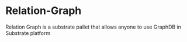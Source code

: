 # Relation-Graph
Relation Graph is a substrate pallet that allows anyone to use GraphDB in Substrate platform
